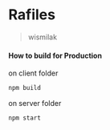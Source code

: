 # Rafiles
>wismilak

#### How to build for Production
on client folder
```bash
npm build 
```
on server folder
```bash
npm start
```
